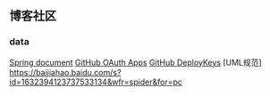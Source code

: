## 博客社区

### data
[Spring document](https://spring.io/guides)
[GitHub OAuth Apps](https://docs.github.com/en/apps/oauth-apps)
[GitHub DeployKeys](https://docs.github.com/en/authentication/connecting-to-github-with-ssh/managing-deploy-keys#deploy-keys)
[UML规范] https://baijiahao.baidu.com/s?id=1632394123737533134&wfr=spider&for=pc
